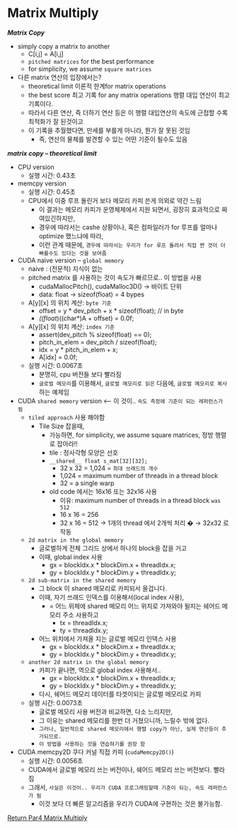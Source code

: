 # Matrix Multiply

***Matrix Copy***
- simply copy a matrix to another
  - C[i,j] = A[i,j]
  - `pitched matrices` for the best performance
  - for simplicity, we assume `square matrices`
- 다른 matrix 연산의 입장에서는?
  - theoretical limit 이론적 한계for matrix operations
  - the best score 최고 기록 for any matrix operations 행렬 대입 연산이 최고 기록이다.
  - 따라서 다른 연산, 즉 더하기 연산 등은 이 행렬 대입연산의 속도에 근접할 수록 최적화가 잘 된것이고
  - 이 기록을 추월했다면, 만세를 부를게 아니라, 뭔가 잘 못된 것임
    - 즉, 연산의 물체를 발견할 수 있는 어떤 기준이 될수도 있음


***matrix copy – theoretical limit***
- CPU version
  - 실행 시간: 0.43초
- memcpy version
  - 실행 시간: 0.45초
  - CPU에서 이중 루프 돌린거 보다 메모리 카피 쓴게 의외로 약간 느림
    - 이 결과는 메모리 카피가 운영체제에서 지원 되면서, 굉장히 효과적으로 짜여있긴하지만, 
    - 경우에 따라서는 cashe 상황이나, 혹은 컴파일러가 for 루프를 얼마나 optimize 했느냐에 따라, 
    - 이런 관계 때문에, `경우에 따라서는 우리가 for 루프 돌려서 직접 짠 것이 더 빠를수도 있다는 것을 보여줌`
- CUDA naive version – `global memory`
  - naive : (전문적) 지식이 없는
  - pitched matrix 를 사용하는 것이 속도가 빠르므로.. 이 방법을 사용
    - cudaMallocPitch(), cudaMalloc3D() -> 바이트 단위
    - data: float -> sizeof(float) = 4 bypes
  - A[y][x] 의 위치 계산: `byte 기준`
    - offset = y * dev_pitch + x * sizeof(float); // in byte
    - *((float*)((char*)A + offset) = 0.0f;
  - A[y][x] 의 위치 계산: `index 기준`
    - assert(dev_pitch % sizeof(float) == 0);
    - pitch_in_elem = dev_pitch / sizeof(float);
    - idx = y * pitch_in_elem + x;
    - A[idx] = 0.0f;
  - 실행 시간: 0.0067초
    - 분명히, cpu 버전들 보다 빨라짐
    - `글로벌 메모리`를 이용해서, `글로벌 메모리로 읽은` 다음에, `글로벌 메모리로 복사`하는 예제임
- CUDA `shared memory` version <-- 이 것이.. `속도 측정에 기준이 되는 레퍼런스가 됨`
  - `tiled approach` 사용 해야함
    - Tile Size 잡을때,
      - 가능하면, for simplicity, we assume square matrices, 정방 행렬로 잡아라!!
      - tile : 정사각형 모양은 선호
      - `__shared__ float s_mat[32][32];`
        - 32 x 32 = 1,024 = `최대 쓰래드의 개수`
        - 1,024 = maximum number of threads in a thread block
        - 32 = a single warp
      - old code 에서는 16x16 또는 32x16 사용
        - 이유: maximum number of threads in a thread block `was 512`
        - 16 x 16 = 256
        - 32 x 16 = 512 → 1개의 thread 에서 2개씩 처리 � → 32x32 로 작동
  - `2d matrix in the global memory`
    - 글로벌하게 전체 그리드 상에서 하나의 block을 잡을 거고
    - 이때, global index 사용
      - gx = blockIdx.x * blockDim.x + threadIdx.x;
      - gy = blockIdx.y * blockDim.y + threadIdx.y;
  - `2d sub-matrix in the shared memory`
    - 그 block 이 shared 메모리로 카피되서 올겁니다.
    - 이때, 자기 쓰래드 인덱스를 이용해서(local index 사용),
      - = 어느 위체에 shared 메모리 어느 위치로 가져와야 될지는 쉐어드 메모리 주소 사용하고
        - tx = threadIdx.x;
        - ty = threadIdx.y;
    - 어느 위치에서 가져올 지는 글로벌 메모리 인덱스 사용
      - gx = blockIdx.x * blockDim.x + threadIdx.x;
      - gy = blockIdx.y * blockDim.y + threadIdx.y;    
  - `another 2d matrix in the global memory`
    - 카피가 끝나면, 역으로 global index 사용해서.. 
      - gx = blockIdx.x * blockDim.x + threadIdx.x;
      - gy = blockIdx.y * blockDim.y + threadIdx.y;
    - 다시, 쉐어드 메모리 데이터를 타겟이되는 글로벌 메모리로 카피
  - 실행 시간: 0.0073초
    - 글로벌 메모리 사용 버전과 비교하면, 다소 느리지만, 
    - 그 이유는 shared 메모리를 한번 더 거쳤으니까, 느릴수 밖에 없다.
    - `그러나, 일반적으로 shared 메모리에서 행렬 copy가 아닌, 실제 연산등이 추가되므로.`
    - `이 방법을 사용하는 것을 연습하기를 권장 함`
- CUDA memcpy2D 쿠다 커널 직접 카피 (`cudaMemcpy2D()`)
  - 실행 시간: 0.0056초
  - CUDA에서 글로벌 메모리 쓰는 버전이나, 쉐어드 메모리 쓰는 버전보다. 빨라짐
  - 그래서, `사실은 이것이.. 우리가 CUDA 프로그래밍할때 기준이 되는, 속도 레퍼런스가 됨`
    - 이것 보다 더 빠른 알고리즘을 우리가 CUDA에 구현하는 것은 불가능함.





[Return Par4 Matrix Multiply](../README.md)  